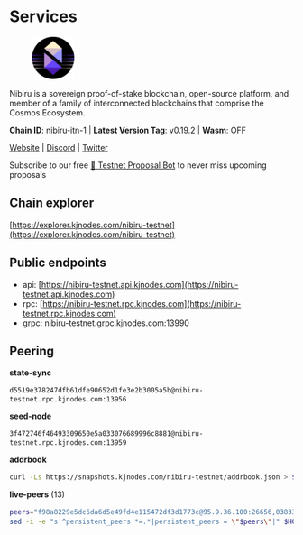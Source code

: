 # Services

<figure><img src="https://raw.githubusercontent.com/kj89/cosmos-images/main/logos/nibiru.png" alt=""><figcaption></figcaption></figure>

Nibiru is a sovereign proof-of-stake blockchain, open-source platform,  and member of a family of interconnected blockchains that comprise the Cosmos Ecosystem.

**Chain ID**: nibiru-itn-1 | **Latest Version Tag**: v0.19.2 | **Wasm**: OFF

[Website](https://nibiru.fi) | [Discord](https://discord.gg/nibirufi) | [Twitter](https://twitter.com/NibiruChain)



Subscribe to our free [🤖 Testnet Proposal Bot](https://t.me/kjnodes_testnet_proposal_bot) to never miss upcoming proposals


## Chain explorer
[https://explorer.kjnodes.com/nibiru-testnet](https://explorer.kjnodes.com/nibiru-testnet)

## Public endpoints

* api: [https://nibiru-testnet.api.kjnodes.com](https://nibiru-testnet.api.kjnodes.com)
* rpc: [https://nibiru-testnet.rpc.kjnodes.com](https://nibiru-testnet.rpc.kjnodes.com)
* grpc: nibiru-testnet.grpc.kjnodes.com:13990

## Peering

**state-sync**

```text
d5519e378247dfb61dfe90652d1fe3e2b3005a5b@nibiru-testnet.rpc.kjnodes.com:13956
```

**seed-node**

```text
3f472746f46493309650e5a033076689996c8881@nibiru-testnet.rpc.kjnodes.com:13959
```

**addrbook**
```bash
curl -Ls https://snapshots.kjnodes.com/nibiru-testnet/addrbook.json > $HOME/.nibid/config/addrbook.json
```

**live-peers** (13)
```bash
peers="f98a8229e5dc6da6d5e49fd4e115472df3d1773c@95.9.36.100:26656,03833de20845507fd9c6d2ac1797d28ef4528b0c@109.123.252.252:26656,613e133355a43be28b31d33d13c8814d6ea0c99f@34.75.8.154:26656,25e01aa86dae35ef0207991d1da02b7a9adf5e4a@38.242.219.103:26656,b3a2a298c6a84c503253d120e3eee0c54cea90fd@137.184.193.235:20356,f6c4429af0c199f579d55b3b12b760e431db21d4@34.139.52.143:26656,d5519e378247dfb61dfe90652d1fe3e2b3005a5b@65.109.68.190:13956,80030d5945eef7519407d047479d40a2f2bf1fe6@65.109.92.241:11036,bd4e84bd7b14201661c958c6cb6a1de2a27078ed@95.217.156.62:26656,b9f203a7d45a2a2766ff144ea9cc680987886772@85.239.242.186:26656,4dc627534292d408d9087b7d62e59a10fdf99e7f@65.109.60.19:46656,4e6bfe976a1f43c2368a8ec59a8716138b46227d@43.155.106.215:26656,65a213efcad697afb5a1303c7fe5be4168d9520c@43.154.103.36:26656"
sed -i -e "s|^persistent_peers *=.*|persistent_peers = \"$peers\"|" $HOME/.nibid/config/config.toml
```
